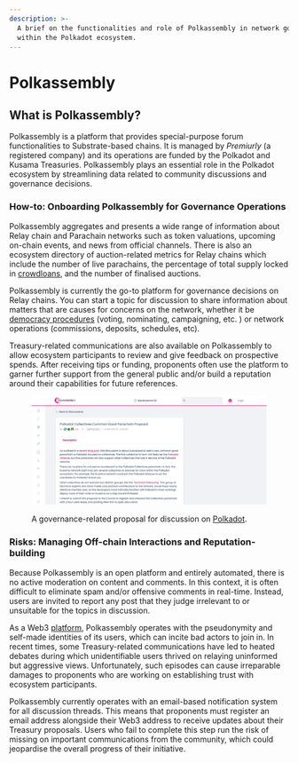 ```yaml
---
description: >-
  A brief on the functionalities and role of Polkassembly in network governance
  within the Polkadot ecosystem.
---
```


# Polkassembly

## What is Polkassembly?&#x20;

Polkassembly is a platform that provides special-purpose forum functionalities to Substrate-based chains. It is managed by _Premiurly_ (a registered company) and its operations are funded by the Polkadot and Kusama Treasuries. Polkassembly plays an essential role in the Polkadot ecosystem by streamlining data related to community discussions and governance decisions.

###

### How-to: Onboarding Polkassembly for Governance Operations

Polkassembly aggregates and presents a wide range of information about Relay chain and Parachain networks such as token valuations, upcoming on-chain events, and news from official channels. There is also an ecosystem directory of auction-related metrics for Relay chains which include the number of live parachains, the percentage of total supply locked in [crowdloans](../3.operations/crowdfunding/crowdloans.md), and the number of finalised auctions.&#x20;

Polkassembly is currently the go-to platform for governance decisions on Relay chains. You can start a topic for discussion to share information about matters that are causes for concerns on the network, whether it be [democracy procedures](../3.operations/voting/democracy-delegation.md) (voting, nominating, campaigning, etc. ) or network operations (commissions, deposits, schedules, etc).&#x20;

Treasury-related communications are also available on Polkassembly to allow ecosystem participants to review and give feedback on prospective spends. After receiving tips or funding, proponents often use the platform to garner further support from the general public and/or build a reputation around their capabilities for future references.&#x20;

<figure><img src="../../.gitbook/assets/S_PDiscussion.JPG" alt="A sample of a Polkadot&#x27;s governance-related proposal opened for discussion on Polkassembly."><figcaption><p>A governance-related proposal for discussion on <a href="https://polkadot.polkassembly.io/post/1318">Polkadot</a>.</p></figcaption></figure>



### Risks: Managing Off-chain Interactions and Reputation-building&#x20;

Because Polkassembly is an open platform and entirely automated, there is no active moderation on content and comments. In this context, it is often difficult to eliminate spam and/or offensive comments in real-time. Instead, users are invited to report any post that they judge irrelevant to or unsuitable for the topics in discussion.&#x20;

As a Web3 [platform](../5.regulations/platforms/), Polkassembly operates with the pseudonymity and self-made identities of its users, which can incite bad actors to join in. In recent times, some Treasury-related communications have led to heated debates during which unidentifiable users thrived on relaying uninformed but aggressive views. Unfortunately, such episodes can cause irreparable damages to proponents who are working on establishing trust with ecosystem participants.

Polkassembly currently operates with an email-based notification system for all discussion threads. This means that proponents must register an email address alongside their Web3 address to receive updates about their Treasury proposals. Users who fail to complete this step run the risk of missing on important communications from the community, which could jeopardise the overall progress of their initiative.

